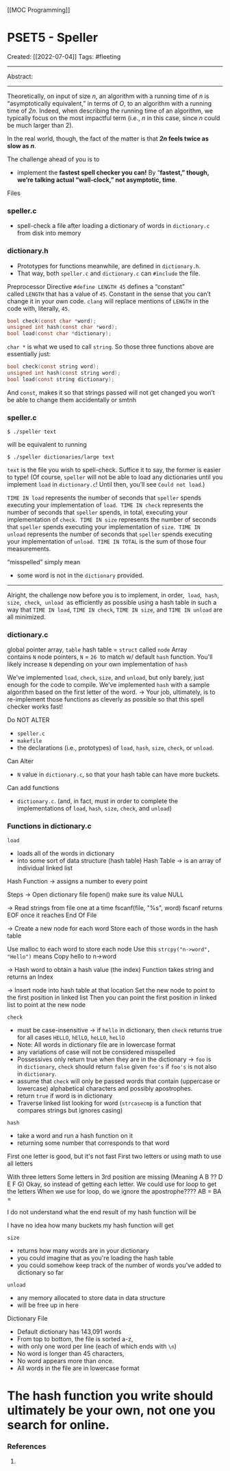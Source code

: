 [[MOC Programming]]

# PSET5 - Speller
Created:  [[2022-07-04]]
Tags: #fleeting 

---
Abstract:


---
Theoretically, on input of size _n_, an algorithm with a running time of _n_ is “asymptotically equivalent,” in terms of _O_, to an algorithm with a running time of _2n_. 
Indeed, when describing the running time of an algorithm, we typically focus on the most impactful term (i.e., _n_ in this case, since _n_ could be much larger than 2). 

In the real world, though, the fact of the matter is that **_2n_ feels twice as slow as _n_**.


The challenge ahead of you is to 
- implement the **fastest spell checker you can!** 
By “**fastest,” though, we’re talking actual “wall-clock,” not asymptotic, time**.


Files 
### speller.c 
- spell-check a file after loading a dictionary of words in `dictionary.c` from disk into memory

### dictionary.h
- Prototypes for functions meanwhile, are defined in `dictionary.h`. 
- That way, both `speller.c` and `dictionary.c` can `#include` the file.


Preprocessor Directive
`#define LENGTH 45`
defines a “constant” called `LENGTH` that has a value of `45`. 
Constant in the sense that you can’t change it in your own code. 
`clang` will replace mentions of `LENGTH` in the code with, literally, `45`. 
    

```C
bool check(const char *word);
unsigned int hash(const char *word);
bool load(const char *dictionary);
```
`char *` is what we used to call `string`. 
So those three functions above are essentially just:
```C
bool check(const string word);
unsigned int hash(const string word);
bool load(const string dictionary);
```
And `const`, makes it so that strings passed will not get changed 
you won’t be able to change them accidentally or smtnh





### speller.c
```
$ ./speller text
```
will be equivalent to running
```
$ ./speller dictionaries/large text
```

`text` is the file you wish to spell-check. Suffice it to say, the former is easier to type! (Of course, `speller` will not be able to load any dictionaries until you implement `load` in `dictionary.c`! Until then, you’ll see `Could not load`.)






`TIME IN load` represents the number of seconds that `speller` spends executing your implementation of `load`. 
`TIME IN check` represents the number of seconds that `speller` spends, in total, executing your implementation of `check`. 
`TIME IN size` represents the number of seconds that `speller` spends executing your implementation of `size`. 
`TIME IN unload` represents the number of seconds that `speller` spends executing your implementation of `unload`. 
`TIME IN TOTAL` is the sum of those four measurements.

“misspelled” simply mean 
- some word is not in the `dictionary` provided.



----
Alright, the challenge now before you is to 
implement, in order, 
`load`, 
`hash`, 
`size`, 
`check`, 
`unload` 
as efficiently as possible using a hash table
in such a way that `TIME IN load`, `TIME IN check`, `TIME IN size`, and `TIME IN unload` are all minimized.


### dictionary.c
global pointer array, `table`
hash table = `struct` called `node` 
Array contains `N` node pointers, `N` = `26`  to match w/ default `hash` function. 
You'll likely increase `N` depending on your own implementation of `hash`

We’ve implemented `load`, `check`, `size`, and `unload`, but only barely, just enough for the code to compile. 
We’ve implemented `hash` with a sample algorithm based on the first letter of the word. 
-> Your job, ultimately, is to re-implement those functions as cleverly as possible so that this spell checker works fast!


Do NOT ALTER
- `speller.c`
- `makefile`
- the declarations (i.e., prototypes) of `load`, `hash`, `size`, `check`, or `unload`. 

Can Alter
- `N` value in `dictionary.c`, so that your hash table can have more buckets.


Can add functions
- `dictionary.c`. (and, in fact, must in order to complete the implementations of `load`, `hash`, `size`, `check`, and `unload`)

### Functions in dictionary.c
`load`
- loads all of the words in dictionary
- into some sort of data structure (hash table)
Hash Table 
-> is an array of individual linked list

Hash Function
-> assigns a number to every point

Steps
-> Open dictionary file
fopen()
make sure its value NULL


-> Read strings from file one at a time
fscanf(file, "%s", word)
fscanf returns EOF once it reaches End Of File

-> Create a new node for each word
Store each of those words in the hash table

Use malloc to each word to store each node
Use this `strcpy("n->word", "Hello")` means Copy hello to n->word

-> Hash word to obtain a hash value (the index)
Function takes string and returns an Index

-> Insert node into hash table at that location
Set the new node to point to the first position in linked list
Then you can point the first position in linked list to point at the new node

`check`
- must be case-insensitive -> if `hello` in dictionary, then `check` returns true for all cases `HELLO`, `hElLO`, `heLLO`, `heLlO` 
- Note: All words in dictionary file are in lowercase format
- any variations of case will not be considered misspelled
- Possessives only return true when they are in the dictionary -> `foo` is in `dictionary`, `check` should return `false` given `foo's` if `foo's` is not also in `dictionary`.
- assume that `check` will only be passed words that contain (uppercase or lowercase) alphabetical characters and possibly apostrophes.
- return `true` if word is in dictionary
- Traverse linked list  looking for word (`strcasecmp` is a function that compares strings but ignores casing)

`hash`
- take a word and run a hash function on it
- returning some number that corresponds to that word

First one letter is good, but it's not fast
First two letters
or using math to use all letters

With three letters
Some letters in 3rd position are missing (Meaning A B ?? D E F G)
Okay, so instead of getting each letter. We could use for loop to get the letters
When we use for loop, do we ignore the apostrophe????
AB = 
BA = 

I do not understand what the end result of my hash function will be

I have no idea how many buckets my hash function will get




`size`
- returns how many words are in your dictionary
- you could imagine that as you're loading the hash table
- you could somehow keep track of the number of words you've added to dictionary so far


`unload`
- any memory allocated to store data in data structure
- will be free up in here


Dictionary File
- Default dictionary has 143,091 words
- From top to bottom, the file is sorted a-z, 
- with only one word per line (each of which ends with `\n`)
- No word is longer than 45 characters,  
- No word appears more than once.
- All words in the file are in lowercase format


# **The hash function you write should ultimately be your own, not one you search for online.**





### References
1. 